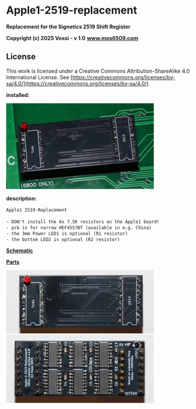 # Apple1-2519-replacement 
**Replacement for the Signetics 2519 Shift Register**

**Copyright (c) 2025 Vossi - v 1.0**
**www.mos6509.com**

## License
This work is licensed under a Creative Commons Attribution-ShareAlike 4.0
International License. See [https://creativecommons.org/licenses/by-sa/4.0/](https://creativecommons.org/licenses/by-sa/4.0/)

**installed:**

![adapter](https://github.com/vossi1/Apple1-2519-replacement/blob/master/photos/2519-replacement.jpg)

**description:**

    Apple1 2519-Replacement

    - DON't install the 6x 7.5K resistors on the Apple1 board!
    - pcb is for narrow HEF4557BT (available in e.g. China)
    - the 3mm Power LED1 is optional (R1 resistor)
    - the bottom LED2 is optional (R2 resistor)

**[Schematic](https://github.com/vossi1/Apple1-Analyzer/blob/master/schematic_v10.png)**

**[Parts](https://github.com/vossi1/Apple1-Analyzer/blob/master/parts_v10.txt)**

![top](https://github.com/vossi1/Apple1-2519-replacement/blob/master/photos/top.jpg) ![bottom](https://github.com/vossi1/Apple1-2519-replacement/blob/master/photos/bottom.jpg)
